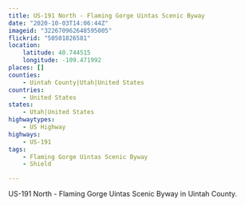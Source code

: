 ```yaml
---
title: US-191 North - Flaming Gorge Uintas Scenic Byway
date: "2020-10-03T14:06:44Z"
imageid: "322670962648595005"
flickrid: "50501826581"
location:
    latitude: 40.744515
    longitude: -109.471992
places: []
counties:
    - Uintah County|Utah|United States
countries:
    - United States
states:
    - Utah|United States
highwaytypes:
    - US Highway
highways:
    - US-191
tags:
    - Flaming Gorge Uintas Scenic Byway
    - Shield

---
```

US-191 North - Flaming Gorge Uintas Scenic Byway in Uintah County.